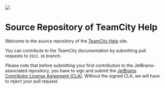 [<img src="http://jb.gg/badges/official.svg"/>](https://confluence.jetbrains.com/display/ALL/JetBrains+on+GitHub)
# Source Repository of TeamCity Help

Welcome to the source repository of the [TeamCity Help](https://www.jetbrains.com/help/teamcity/teamcity-documentation.html) site.

You can contribute to the TeamCity documentation by submitting pull requests to `2022.10` branch.

Please note that before submitting your first contribution to the JetBrains-associated repository, you have to sign and submit the [JetBrains Contributor License Agreement (CLA)](https://www.jetbrains.com/agreements/cla/). Without the signed CLA, we will have to reject your pull request.

